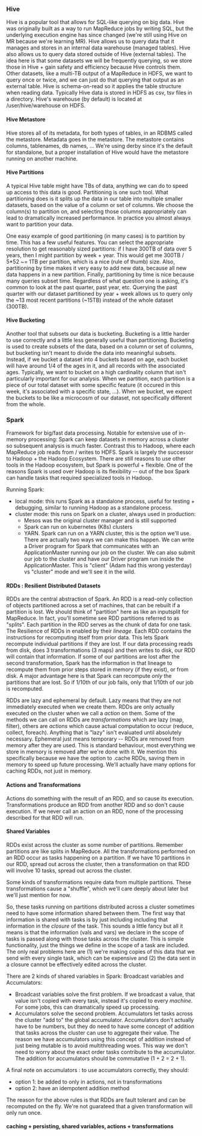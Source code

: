 ### Hive

Hive is a popular tool that allows for SQL-like querying on big data.  Hive was originally built as a way to run MapReduce jobs by writing SQL, but the underlying execution engine has since changed (we're still using Hive on MR because we're learning MR).  Hive allows us to query data that it manages and stores in an internal data warehouse (managed tables).  Hive also allows us to query data stored outside of Hive (external tables).  The idea here is that some datasets we will be frequently querying, so we store those in Hive + gain safety and efficiency because Hive controls them.  Other datasets, like a multi-TB output of a MapReduce in HDFS, we want to query once or twice, and we can just do that querying that output as an external table.  Hive is schema-on-read so it applies the table structure when reading data.  Typically Hive data is stored in HDFS as csv, tsv files in a directory.  Hive's warehouse (by default) is located at /user/hive/warehouse on HDFS.

#### Hive Metastore

Hive stores all of its metadata, for both types of tables, in an RDBMS called the metastore.  Metadata goes in the metastore.  The metastore contains columns, tablenames, db names, ... We're using derby since it's the default for standalone, but a proper installation of Hive would have the metastore running on another machine.

#### Hive Partitions

A typical Hive table might have TBs of data, anything we can do to speed up access to this data is good.  Partitioning is one such tool.  What partitioning does is it splits up the data in our table into multiple smaller datasets, based on the value of a column or set of columns.  We choose the column(s) to partition on, and selecting those columns appropriately can lead to dramatically increased performance.  In practice you almost always want to partition your data.  

One easy example of good partitioning (in many cases) is to partition by time.  This has a few useful features.  You can select the appropriate resolution to get reasonably sized partitions: if I have 300TB of data over 5 years, then I might partition by week + year.  This would get me 300TB / 5*52 ~= 1TB per partition, which is a nice (rule of thumb) size.  Also, partitioning by time makes it very easy to add new data, because all new data happens in a new partition.  Finally, partitioning by time is nice because many queries subset time.  Regardless of what question one is asking, it's common to look at the past quarter, past year, etc.  Querying the past quarter with our dataset partitioned by year + week allows us to query only the ~13 most recent partitions (~15TB) instead of the whole dataset (300TB).

#### Hive Bucketing

Another tool that subsets our data is bucketing.  Bucketing is a little harder to use correctly and a little less generally useful than partitioning.  Bucketing is used to create subsets of the data, based on a column or set of columns, but bucketing isn't meant to divide the data into meaningful subsets.  Instead, if we bucket a dataset into 4 buckets based on age, each bucket will have around 1/4 of the ages in it, and all records with the associated ages.  Typically, we want to bucket on a high cardinality column that isn't particularly important for our analysis.  When we partition, each partition is a piece of our total dataset with some specific feature (it occured in this week, it's associated with a specific state, ...).  When we bucket, we expect the buckets to be like a microcosm of our dataset, not specifically different from the whole.

### Spark

Framework for big/fast data processing.  Notable for extensive use of in-memory processing: Spark can keep datasets in memory across a cluster so subsequent analysis is much faster.  Contrast this to Hadoop, where each MapReduce job reads from / writes to HDFS.  Spark is largely the successor to Hadoop + the Hadoop Ecosystem.  There are still reasons to use other tools in the Hadoop ecosystem, but Spark is powerful + flexible.  One of the reasons Spark is used over Hadoop is its flexibility -- out of the box Spark can handle tasks that required specialized tools in Hadoop.

Running Spark:
- local mode: this runs Spark as a standalone process, useful for testing + debugging, similar to running Hadoop as a standalone process.
- cluster mode: this runs on Spark on a cluster, always used in production:
  - Mesos was the original cluster manager and is still supported
  - Spark can run on kubernetes (K8s) clusters
  - YARN.  Spark can run on a YARN cluster, this is the option we'll use.  There are actually two ways we can make this happen.  We can write a Driver program for Spark that communicates with an ApplicationMaster running our job on the cluster.  We can also submit our job to the cluster and have our Driver program run inside the ApplicationMaster.  This is "client" (Adam had this wrong yesterday) vs "cluster" mode and we'll see it in the wild.

#### RDDs : Resilient Distributed Datasets

RDDs are the central abstraction of Spark.  An RDD is a read-only collection of objects partitioned across a set of machines, that can be rebuilt if a partition is lost.  We should think of "partition" here as like an inputsplit for MapReduce.  In fact, you'll sometime see RDD partitions referred to as "splits".  Each partition in the RDD serves as the chunk of data for one task.  The Resilience of RDDs in enabled by their *lineage*.  Each RDD contains the instructions for recomputing itself from prior data.  This lets Spark recompute individual partitions if they are lost.  If our data processing reads from disk, does 3 transformations (3 maps) and then writes to disk, our RDD will contain that information.  If some of our partitions are lost after the second transformation, Spark has the information in that lineage to recompute them from prior steps stored in memory (if they exist), or from disk.  A major advantage here is that Spark can recompute *only* the partitions that are lost.  So if 1/10th of our job fails, only that 1/10th of our job is recomputed.

RDDs are lazy and ephemeral by default.  Lazy means that they are not immediately executed when we create them.  RDDs are only actually executed on the cluster when we call a *action* on them.  Some of the methods we can call on RDDs are *transformations* which are lazy (map, filter), others are *actions* which cause actual computation to occur (reduce, collect, foreach).  Anything that is "lazy" isn't evaluated until absolutely necessary.  Ephemeral just means temporary -- RDDs are removed from memory after they are used.  This is standard behaviour, most everything we store in memory is removed after we're done with it.  We mention this specifically because we have the option to .cache RDDs, saving them in memory to speed up future processing.  We'll actually have many options for caching RDDs, not just in memory.

#### Actions and Transformations

Actions do something with the result of an RDD, and so cause its execution.  Transformations produce an RDD from another RDD and so don't cause execution.  If we never call an action on an RDD, none of the processing described for that RDD will run.

#### Shared Variables

RDDs exist across the cluster as some number of partitions.  Remember partitions are like splits in MapReduce.  All the transformations performed on an RDD occur as tasks happening on a partition.  If we have 10 partitions in our RDD, spread out across the cluster, then a transformation on that RDD will involve 10 tasks, spread out across the cluster.

Some kinds of transformations require data from multiple partitions.  These transformations cause a "shuffle", which we'll care deeply about later but we'll just mention for now.

So, these tasks running on partitions distributed across a cluster sometimes need to have some information shared between them.  The first way that information is shared with tasks is by just including including that information in the *closure* of the task.  This sounds a little fancy but all it means is that the information (vals and vars) we declare in the scope of tasks is passed along with those tasks across the cluster.  This is simple functionality, just the things we define in the scope of a task are included.  The only real problems here are (1) we're making copies of this data that we send with every single task, which can be expensive and (2) the data sent in a closure cannot be effectively edited across the cluster.

There are 2 kinds of shared variables in Spark: Broadcast variables and Accumulators: 
- Broadcast variables solve the first problem.  If we broadcast a value, that value isn't copied with every task, instead it's copied to every *machine*.  For some jobs, this can dramatically speed up processing.
- Accumulators solve the second problem.  Accumulators let tasks across the cluster "add to" the global accumulator.  Accumulators don't actually have to be numbers, but they do need to have some concept of addition that tasks across the cluster can use to aggregate their value.  The reason we have accumulators using this concept of addition instead of just being mutable is to avoid multithreading woes.  This way we don't need to worry about the exact order tasks contribute to the accumulator.  The addition for accumulators should be commutative (1 + 2 = 2 + 1).

A final note on accumulators : to use accumulators correctly, they should:
- option 1: be added to only in actions, not in transformations
- option 2: have an idempotent addition method

The reason for the above rules is that RDDs are fault tolerant and can be recomputed on the fly.  We're not guarateed that a given transformation will only run once.

#### caching + persisting, shared variables, actions + transformations


